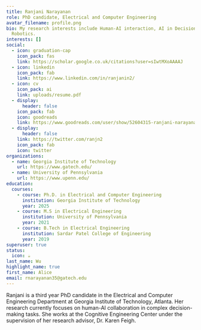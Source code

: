 ```yaml
---
title: Ranjani Narayanan
role: PhD candidate, Electrical and Computer Engineering
avatar_filename: profile.png
bio: My research interests include Human-AI interaction, AI in Decision Making,
  Robotics.
interests: []
social:
  - icon: graduation-cap
    icon_pack: fas
    link: https://scholar.google.co.uk/citations?user=sIwtMXoAAAAJ
  - icon: linkedin
    icon_pack: fab
    link: https://www.linkedin.com/in/ranjanin2/
  - icon: cv
    icon_pack: ai
    link: uploads/resume.pdf
  - display:
      header: false
    icon_pack: fab
    icon: goodreads
    link: https://www.goodreads.com/user/show/52604315-ranjani-narayanan
  - display:
      header: false
    link: https://twitter.com/ranjn2
    icon_pack: fab
    icon: twitter
organizations:
  - name: Georgia Institute of Technology
    url: https://www.gatech.edu/
  - name: University of Pennsylvania
    url: https://www.upenn.edu/
education:
  courses:
    - course: Ph.D. in Electrical and Computer Engineering
      institution: Georgia Institute of Technology
      year: 2025
    - course: M.S in Electrical Engineering
      institution: University of Pennsylvania
      year: 2021
    - course: B.Tech in Electrical Engineering
      institution: Sardar Patel College of Engineering
      year: 2019
superuser: true
status:
  icon: ☕️
last_name: Wu
highlight_name: true
first_name: Alice
email: rnarayanan35@gatech.edu
---
```

Ranjani is a third year PhD candidate in the Electrical and Computer Engineering Department at Georgia Institute of Technology, Atlanta. Her research currently focuses on human-AI collaboration in complex decision-making tasks. She works at the Cognitive Engineering Center under the supervision of her research advisor, Dr. Karen Feigh.